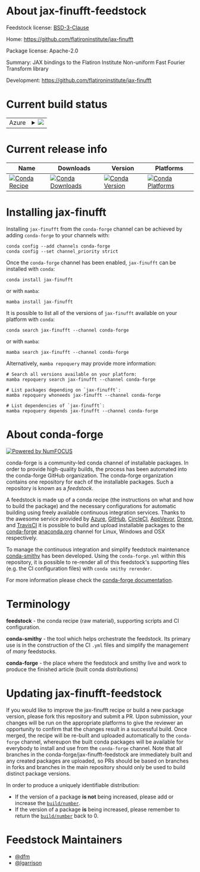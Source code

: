 About jax-finufft-feedstock
===========================

Feedstock license: [BSD-3-Clause](https://github.com/conda-forge/jax-finufft-feedstock/blob/main/LICENSE.txt)

Home: https://github.com/flatironinstitute/jax-finufft

Package license: Apache-2.0

Summary: JAX bindings to the Flatiron Institute Non-uniform Fast Fourier Transform library

Development: https://github.com/flatironinstitute/jax-finufft

Current build status
====================


<table>
    
  <tr>
    <td>Azure</td>
    <td>
      <details>
        <summary>
          <a href="https://dev.azure.com/conda-forge/feedstock-builds/_build/latest?definitionId=22215&branchName=main">
            <img src="https://dev.azure.com/conda-forge/feedstock-builds/_apis/build/status/jax-finufft-feedstock?branchName=main">
          </a>
        </summary>
        <table>
          <thead><tr><th>Variant</th><th>Status</th></tr></thead>
          <tbody><tr>
              <td>linux_64_c_stdlib_version2.12cuda_compilerNonecuda_compiler_versionNonecxx_compiler_version12python3.10.____cpython</td>
              <td>
                <a href="https://dev.azure.com/conda-forge/feedstock-builds/_build/latest?definitionId=22215&branchName=main">
                  <img src="https://dev.azure.com/conda-forge/feedstock-builds/_apis/build/status/jax-finufft-feedstock?branchName=main&jobName=linux&configuration=linux%20linux_64_c_stdlib_version2.12cuda_compilerNonecuda_compiler_versionNonecxx_compiler_version12python3.10.____cpython" alt="variant">
                </a>
              </td>
            </tr><tr>
              <td>linux_64_c_stdlib_version2.12cuda_compilerNonecuda_compiler_versionNonecxx_compiler_version12python3.11.____cpython</td>
              <td>
                <a href="https://dev.azure.com/conda-forge/feedstock-builds/_build/latest?definitionId=22215&branchName=main">
                  <img src="https://dev.azure.com/conda-forge/feedstock-builds/_apis/build/status/jax-finufft-feedstock?branchName=main&jobName=linux&configuration=linux%20linux_64_c_stdlib_version2.12cuda_compilerNonecuda_compiler_versionNonecxx_compiler_version12python3.11.____cpython" alt="variant">
                </a>
              </td>
            </tr><tr>
              <td>linux_64_c_stdlib_version2.12cuda_compilerNonecuda_compiler_versionNonecxx_compiler_version12python3.12.____cpython</td>
              <td>
                <a href="https://dev.azure.com/conda-forge/feedstock-builds/_build/latest?definitionId=22215&branchName=main">
                  <img src="https://dev.azure.com/conda-forge/feedstock-builds/_apis/build/status/jax-finufft-feedstock?branchName=main&jobName=linux&configuration=linux%20linux_64_c_stdlib_version2.12cuda_compilerNonecuda_compiler_versionNonecxx_compiler_version12python3.12.____cpython" alt="variant">
                </a>
              </td>
            </tr><tr>
              <td>linux_64_c_stdlib_version2.12cuda_compilerNonecuda_compiler_versionNonecxx_compiler_version12python3.9.____cpython</td>
              <td>
                <a href="https://dev.azure.com/conda-forge/feedstock-builds/_build/latest?definitionId=22215&branchName=main">
                  <img src="https://dev.azure.com/conda-forge/feedstock-builds/_apis/build/status/jax-finufft-feedstock?branchName=main&jobName=linux&configuration=linux%20linux_64_c_stdlib_version2.12cuda_compilerNonecuda_compiler_versionNonecxx_compiler_version12python3.9.____cpython" alt="variant">
                </a>
              </td>
            </tr><tr>
              <td>linux_64_c_stdlib_version2.17cuda_compilernvcccuda_compiler_version11.8cxx_compiler_version11python3.10.____cpython</td>
              <td>
                <a href="https://dev.azure.com/conda-forge/feedstock-builds/_build/latest?definitionId=22215&branchName=main">
                  <img src="https://dev.azure.com/conda-forge/feedstock-builds/_apis/build/status/jax-finufft-feedstock?branchName=main&jobName=linux&configuration=linux%20linux_64_c_stdlib_version2.17cuda_compilernvcccuda_compiler_version11.8cxx_compiler_version11python3.10.____cpython" alt="variant">
                </a>
              </td>
            </tr><tr>
              <td>linux_64_c_stdlib_version2.17cuda_compilernvcccuda_compiler_version11.8cxx_compiler_version11python3.11.____cpython</td>
              <td>
                <a href="https://dev.azure.com/conda-forge/feedstock-builds/_build/latest?definitionId=22215&branchName=main">
                  <img src="https://dev.azure.com/conda-forge/feedstock-builds/_apis/build/status/jax-finufft-feedstock?branchName=main&jobName=linux&configuration=linux%20linux_64_c_stdlib_version2.17cuda_compilernvcccuda_compiler_version11.8cxx_compiler_version11python3.11.____cpython" alt="variant">
                </a>
              </td>
            </tr><tr>
              <td>linux_64_c_stdlib_version2.17cuda_compilernvcccuda_compiler_version11.8cxx_compiler_version11python3.12.____cpython</td>
              <td>
                <a href="https://dev.azure.com/conda-forge/feedstock-builds/_build/latest?definitionId=22215&branchName=main">
                  <img src="https://dev.azure.com/conda-forge/feedstock-builds/_apis/build/status/jax-finufft-feedstock?branchName=main&jobName=linux&configuration=linux%20linux_64_c_stdlib_version2.17cuda_compilernvcccuda_compiler_version11.8cxx_compiler_version11python3.12.____cpython" alt="variant">
                </a>
              </td>
            </tr><tr>
              <td>linux_64_c_stdlib_version2.17cuda_compilernvcccuda_compiler_version11.8cxx_compiler_version11python3.9.____cpython</td>
              <td>
                <a href="https://dev.azure.com/conda-forge/feedstock-builds/_build/latest?definitionId=22215&branchName=main">
                  <img src="https://dev.azure.com/conda-forge/feedstock-builds/_apis/build/status/jax-finufft-feedstock?branchName=main&jobName=linux&configuration=linux%20linux_64_c_stdlib_version2.17cuda_compilernvcccuda_compiler_version11.8cxx_compiler_version11python3.9.____cpython" alt="variant">
                </a>
              </td>
            </tr><tr>
              <td>osx_64_python3.10.____cpython</td>
              <td>
                <a href="https://dev.azure.com/conda-forge/feedstock-builds/_build/latest?definitionId=22215&branchName=main">
                  <img src="https://dev.azure.com/conda-forge/feedstock-builds/_apis/build/status/jax-finufft-feedstock?branchName=main&jobName=osx&configuration=osx%20osx_64_python3.10.____cpython" alt="variant">
                </a>
              </td>
            </tr><tr>
              <td>osx_64_python3.11.____cpython</td>
              <td>
                <a href="https://dev.azure.com/conda-forge/feedstock-builds/_build/latest?definitionId=22215&branchName=main">
                  <img src="https://dev.azure.com/conda-forge/feedstock-builds/_apis/build/status/jax-finufft-feedstock?branchName=main&jobName=osx&configuration=osx%20osx_64_python3.11.____cpython" alt="variant">
                </a>
              </td>
            </tr><tr>
              <td>osx_64_python3.12.____cpython</td>
              <td>
                <a href="https://dev.azure.com/conda-forge/feedstock-builds/_build/latest?definitionId=22215&branchName=main">
                  <img src="https://dev.azure.com/conda-forge/feedstock-builds/_apis/build/status/jax-finufft-feedstock?branchName=main&jobName=osx&configuration=osx%20osx_64_python3.12.____cpython" alt="variant">
                </a>
              </td>
            </tr><tr>
              <td>osx_64_python3.9.____cpython</td>
              <td>
                <a href="https://dev.azure.com/conda-forge/feedstock-builds/_build/latest?definitionId=22215&branchName=main">
                  <img src="https://dev.azure.com/conda-forge/feedstock-builds/_apis/build/status/jax-finufft-feedstock?branchName=main&jobName=osx&configuration=osx%20osx_64_python3.9.____cpython" alt="variant">
                </a>
              </td>
            </tr><tr>
              <td>osx_arm64_python3.10.____cpython</td>
              <td>
                <a href="https://dev.azure.com/conda-forge/feedstock-builds/_build/latest?definitionId=22215&branchName=main">
                  <img src="https://dev.azure.com/conda-forge/feedstock-builds/_apis/build/status/jax-finufft-feedstock?branchName=main&jobName=osx&configuration=osx%20osx_arm64_python3.10.____cpython" alt="variant">
                </a>
              </td>
            </tr><tr>
              <td>osx_arm64_python3.11.____cpython</td>
              <td>
                <a href="https://dev.azure.com/conda-forge/feedstock-builds/_build/latest?definitionId=22215&branchName=main">
                  <img src="https://dev.azure.com/conda-forge/feedstock-builds/_apis/build/status/jax-finufft-feedstock?branchName=main&jobName=osx&configuration=osx%20osx_arm64_python3.11.____cpython" alt="variant">
                </a>
              </td>
            </tr><tr>
              <td>osx_arm64_python3.12.____cpython</td>
              <td>
                <a href="https://dev.azure.com/conda-forge/feedstock-builds/_build/latest?definitionId=22215&branchName=main">
                  <img src="https://dev.azure.com/conda-forge/feedstock-builds/_apis/build/status/jax-finufft-feedstock?branchName=main&jobName=osx&configuration=osx%20osx_arm64_python3.12.____cpython" alt="variant">
                </a>
              </td>
            </tr><tr>
              <td>osx_arm64_python3.9.____cpython</td>
              <td>
                <a href="https://dev.azure.com/conda-forge/feedstock-builds/_build/latest?definitionId=22215&branchName=main">
                  <img src="https://dev.azure.com/conda-forge/feedstock-builds/_apis/build/status/jax-finufft-feedstock?branchName=main&jobName=osx&configuration=osx%20osx_arm64_python3.9.____cpython" alt="variant">
                </a>
              </td>
            </tr>
          </tbody>
        </table>
      </details>
    </td>
  </tr>
</table>

Current release info
====================

| Name | Downloads | Version | Platforms |
| --- | --- | --- | --- |
| [![Conda Recipe](https://img.shields.io/badge/recipe-jax--finufft-green.svg)](https://anaconda.org/conda-forge/jax-finufft) | [![Conda Downloads](https://img.shields.io/conda/dn/conda-forge/jax-finufft.svg)](https://anaconda.org/conda-forge/jax-finufft) | [![Conda Version](https://img.shields.io/conda/vn/conda-forge/jax-finufft.svg)](https://anaconda.org/conda-forge/jax-finufft) | [![Conda Platforms](https://img.shields.io/conda/pn/conda-forge/jax-finufft.svg)](https://anaconda.org/conda-forge/jax-finufft) |

Installing jax-finufft
======================

Installing `jax-finufft` from the `conda-forge` channel can be achieved by adding `conda-forge` to your channels with:

```
conda config --add channels conda-forge
conda config --set channel_priority strict
```

Once the `conda-forge` channel has been enabled, `jax-finufft` can be installed with `conda`:

```
conda install jax-finufft
```

or with `mamba`:

```
mamba install jax-finufft
```

It is possible to list all of the versions of `jax-finufft` available on your platform with `conda`:

```
conda search jax-finufft --channel conda-forge
```

or with `mamba`:

```
mamba search jax-finufft --channel conda-forge
```

Alternatively, `mamba repoquery` may provide more information:

```
# Search all versions available on your platform:
mamba repoquery search jax-finufft --channel conda-forge

# List packages depending on `jax-finufft`:
mamba repoquery whoneeds jax-finufft --channel conda-forge

# List dependencies of `jax-finufft`:
mamba repoquery depends jax-finufft --channel conda-forge
```


About conda-forge
=================

[![Powered by
NumFOCUS](https://img.shields.io/badge/powered%20by-NumFOCUS-orange.svg?style=flat&colorA=E1523D&colorB=007D8A)](https://numfocus.org)

conda-forge is a community-led conda channel of installable packages.
In order to provide high-quality builds, the process has been automated into the
conda-forge GitHub organization. The conda-forge organization contains one repository
for each of the installable packages. Such a repository is known as a *feedstock*.

A feedstock is made up of a conda recipe (the instructions on what and how to build
the package) and the necessary configurations for automatic building using freely
available continuous integration services. Thanks to the awesome service provided by
[Azure](https://azure.microsoft.com/en-us/services/devops/), [GitHub](https://github.com/),
[CircleCI](https://circleci.com/), [AppVeyor](https://www.appveyor.com/),
[Drone](https://cloud.drone.io/welcome), and [TravisCI](https://travis-ci.com/)
it is possible to build and upload installable packages to the
[conda-forge](https://anaconda.org/conda-forge) [anaconda.org](https://anaconda.org/)
channel for Linux, Windows and OSX respectively.

To manage the continuous integration and simplify feedstock maintenance
[conda-smithy](https://github.com/conda-forge/conda-smithy) has been developed.
Using the ``conda-forge.yml`` within this repository, it is possible to re-render all of
this feedstock's supporting files (e.g. the CI configuration files) with ``conda smithy rerender``.

For more information please check the [conda-forge documentation](https://conda-forge.org/docs/).

Terminology
===========

**feedstock** - the conda recipe (raw material), supporting scripts and CI configuration.

**conda-smithy** - the tool which helps orchestrate the feedstock.
                   Its primary use is in the construction of the CI ``.yml`` files
                   and simplify the management of *many* feedstocks.

**conda-forge** - the place where the feedstock and smithy live and work to
                  produce the finished article (built conda distributions)


Updating jax-finufft-feedstock
==============================

If you would like to improve the jax-finufft recipe or build a new
package version, please fork this repository and submit a PR. Upon submission,
your changes will be run on the appropriate platforms to give the reviewer an
opportunity to confirm that the changes result in a successful build. Once
merged, the recipe will be re-built and uploaded automatically to the
`conda-forge` channel, whereupon the built conda packages will be available for
everybody to install and use from the `conda-forge` channel.
Note that all branches in the conda-forge/jax-finufft-feedstock are
immediately built and any created packages are uploaded, so PRs should be based
on branches in forks and branches in the main repository should only be used to
build distinct package versions.

In order to produce a uniquely identifiable distribution:
 * If the version of a package **is not** being increased, please add or increase
   the [``build/number``](https://docs.conda.io/projects/conda-build/en/latest/resources/define-metadata.html#build-number-and-string).
 * If the version of a package **is** being increased, please remember to return
   the [``build/number``](https://docs.conda.io/projects/conda-build/en/latest/resources/define-metadata.html#build-number-and-string)
   back to 0.

Feedstock Maintainers
=====================

* [@dfm](https://github.com/dfm/)
* [@lgarrison](https://github.com/lgarrison/)

